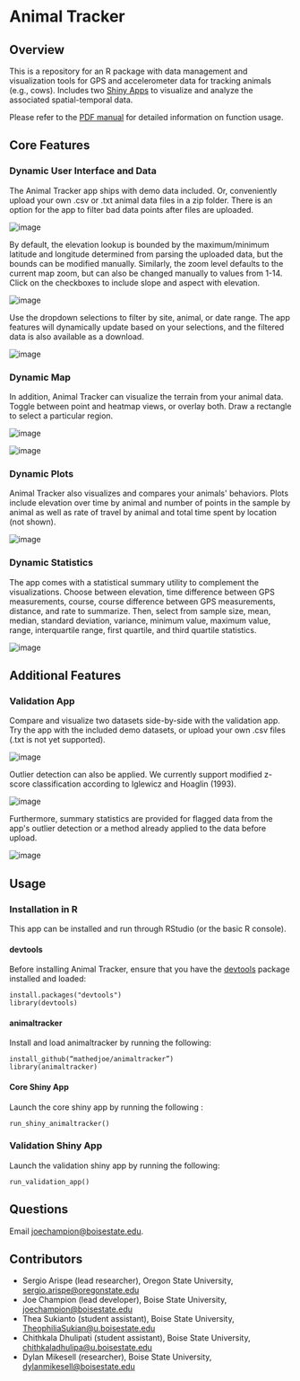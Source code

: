 # Animal Tracker

## Overview

This is a repository for an R package with data management and visualization tools for GPS and accelerometer data for tracking animals (e.g., cows). Includes two [Shiny Apps](https://shiny.rstudio.com/) to visualize and analyze the associated spatial-temporal data.

Please refer to the [PDF manual](https://github.com/mathedjoe/animaltracker/blob/master/animaltracker.pdf) for detailed information on function usage.

## Core Features

### Dynamic User Interface and Data

The Animal Tracker app ships with demo data included. Or, conveniently upload your own .csv or .txt animal data files in a zip folder. There is an option for the app to filter bad data points after files are uploaded.

![image](https://user-images.githubusercontent.com/37714689/70205135-543d2480-16e0-11ea-9ed5-c9df1f390b39.png)

By default, the elevation lookup is bounded by the maximum/minimum latitude and longitude determined from parsing the uploaded data, but the bounds can be modified manually. Similarly, the zoom level defaults to the current map zoom, but can also be changed manually to values from 1-14. Click on the checkboxes to include slope and aspect with elevation.

![image](https://user-images.githubusercontent.com/37714689/70207613-86eb1b00-16e8-11ea-9d29-ee67a5fbaaea.png)

Use the dropdown selections to filter by site, animal, or date range. The app features will dynamically update based on your selections, and the filtered data is also available as a download.

![image](https://user-images.githubusercontent.com/37714689/70207658-b437c900-16e8-11ea-8e52-663f5b8cbc83.png)


### Dynamic Map

In addition, Animal Tracker can visualize the terrain from your animal data. Toggle between point and heatmap views, or overlay both. Draw a rectangle to select a particular region. 

![image](https://user-images.githubusercontent.com/37714689/70207764-ea754880-16e8-11ea-8277-3d1d17e4ae22.png)

![image](https://user-images.githubusercontent.com/37714689/70207817-0d9ff800-16e9-11ea-8766-6ef7ec09285c.png)


### Dynamic Plots

Animal Tracker also visualizes and compares your animals' behaviors. Plots include elevation over time by animal and number of points in the sample by animal as well as rate of travel by animal and total time spent by location (not shown).

![image](https://user-images.githubusercontent.com/37714689/52104155-602ef600-25a6-11e9-85ed-ec84b9712955.png)


### Dynamic Statistics

The app comes with a statistical summary utility to complement the visualizations. Choose between elevation, time difference between GPS measurements, course, course difference between GPS measurements, distance, and rate to summarize. Then, select from sample size, mean, median, standard deviation, variance, minimum value, maximum value, range, interquartile range, first quartile, and third quartile statistics. 

![image](https://user-images.githubusercontent.com/37714689/52104169-7d63c480-25a6-11e9-8060-c43f8359b3ae.png)

## Additional Features

### Validation App

Compare and visualize two datasets side-by-side with the validation app. Try the app with the included demo datasets, or upload your own .csv files (.txt is not yet supported).

![image](https://user-images.githubusercontent.com/37714689/70208596-3cb76900-16eb-11ea-8f9e-1009fe475b90.png)

Outlier detection can also be applied. We currently support modified z-score classification according to Iglewicz and Hoaglin (1993).

![image](https://user-images.githubusercontent.com/37714689/70208887-f3b3e480-16eb-11ea-9b1b-79cb525e0201.png)

Furthermore, summary statistics are provided for flagged data from the app's outlier detection or a method already applied to the data before upload.

![image](https://user-images.githubusercontent.com/37714689/70208924-0a5a3b80-16ec-11ea-8b75-b4c380e6615c.png)

## Usage

### Installation in R
This app can be installed and run through RStudio (or the basic R console).

#### devtools
Before installing Animal Tracker, ensure that you have the [devtools](https://github.com/r-lib/devtools) package installed and loaded:
```
install.packages("devtools") 
library(devtools)
```

#### animaltracker
Install and load animaltracker by running the following:
```
install_github(“mathedjoe/animaltracker”)
library(animaltracker) 
```
#### Core Shiny App
Launch the core shiny app by running the following :
```
run_shiny_animaltracker()
```
### Validation Shiny App
Launch the validation shiny app by running the following:
```
run_validation_app()
```

## Questions
Email [joechampion@boisestate.edu](mailto:joechampion@boisestate.edu).

## Contributors

* Sergio Arispe (lead researcher), Oregon State University, <sergio.arispe@oregonstate.edu>
* Joe Champion (lead developer), Boise State University, <joechampion@boisestate.edu>
* Thea Sukianto (student assistant), Boise State University, <TheophiliaSukian@u.boisestate.edu>
* Chithkala Dhulipati (student assistant), Boise State University, <chithkaladhulipa@u.boisestate.edu>
* Dylan Mikesell (researcher), Boise State University, <dylanmikesell@boisestate.edu>


